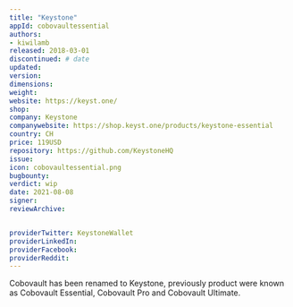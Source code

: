 ```yaml
---
title: "Keystone"
appId: cobovaultessential
authors:
- kiwilamb
released: 2018-03-01
discontinued: # date
updated:
version:
dimensions: 
weight: 
website: https://keyst.one/
shop: 
company: Keystone
companywebsite: https://shop.keyst.one/products/keystone-essential
country: CH
price: 119USD
repository: https://github.com/KeystoneHQ
issue:
icon: cobovaultessential.png
bugbounty:
verdict: wip
date: 2021-08-08
signer:
reviewArchive:


providerTwitter: KeystoneWallet
providerLinkedIn: 
providerFacebook: 
providerReddit: 
---
```


Cobovault has been renamed to Keystone, previously product were known as Cobovault Essential, Cobovault Pro and Cobovault Ultimate.



